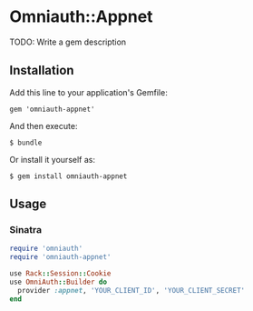 # Omniauth::Appnet

TODO: Write a gem description

## Installation

Add this line to your application's Gemfile:

    gem 'omniauth-appnet'

And then execute:

    $ bundle

Or install it yourself as:

    $ gem install omniauth-appnet

## Usage

### Sinatra

```ruby
require 'omniauth'
require 'omniauth-appnet'

use Rack::Session::Cookie
use OmniAuth::Builder do
  provider :appnet, 'YOUR_CLIENT_ID', 'YOUR_CLIENT_SECRET'
end
```
